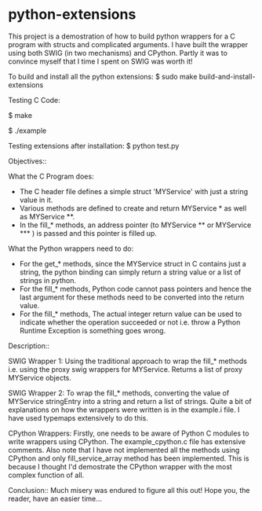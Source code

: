 python-extensions
=================

This project is a demostration of how to build python wrappers for a C program with structs and complicated arguments.
I have built the wrapper using both SWIG (in two mechanisms) and CPython. Partly it was to convince myself that I time I spent on SWIG was worth it!

To build and install all the python extensions:
$ sudo make build-and-install-extensions

Testing C Code:

$ make

$ ./example

Testing extensions after installation:
$ python test.py

Objectives::

What the C Program does:
* The C header file defines a simple struct 'MYService' with just a string value in it.
* Various methods are defined to create and return MYService * as well as MYService **.
* In the fill_* methods, an address pointer (to MYService ** or MYService *** ) is passed and this pointer is filled up.

What the Python wrappers need to do:
* For the get_* methods, since the MYService struct in C contains just a string, the python binding can simply return a string value or a list of strings in python.
* For the fill_* methods, Python code cannot pass pointers and hence the last argument for these methods need to be converted into the return value.
* For the fill_* methods, The actual integer return value can be used to indicate whether the operation succeeded or not i.e. throw a Python Runtime Exception is something goes wrong.

Description::

SWIG Wrapper 1:
Using the traditional approach to wrap the fill_* methods i.e. using the proxy swig wrappers for MYService. Returns a list of proxy MYService objects.

SWIG Wrapper 2:
To wrap the fill_* methods, converting the value of MYService stringEntry into a string and return a list of strings.
Quite a bit of explanations on how the wrappers were written is in the example.i file. I have used typemaps extensively to do this.

CPython Wrappers:
Firstly, one needs to be aware of Python C modules to write wrappers using CPython.
The example_cpython.c file has extensive comments.
Also note that I have not implemented all the methods using CPython and only fill_service_array method has been implemented. This is because I thought I'd demostrate the CPython wrapper with the most complex function of all.

Conclusion::
Much misery was endured to figure all this out! Hope you, the reader, have an easier time...
